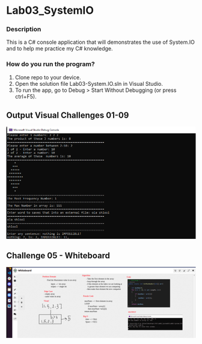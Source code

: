 # Lab03_SystemIO
### Description
This is a C# console application that will demonstrates the use of System.IO and to help me practice my C# knowledge.
### How do you run the program?

1. Clone repo to your device.
2. Open the solution file Lab03-System.IO.sln in Visual Studio.
3. To run the app, go to Debug > Start Without Debugging (or press ctrl+F5).

## Output Visual Challenges 01-09
![OUTPUT](assest/output.png)

## Challenge 05 - Whiteboard
![OUTPUT](assest/Whiteboard.png)

